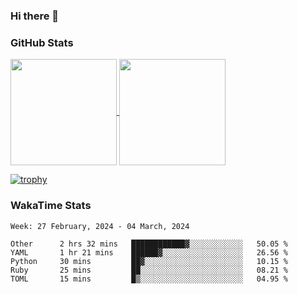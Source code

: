### Hi there 👋

### GitHub Stats

<a href="https://github.com/anuraghazra/github-readme-stats">
  <img align="center" height="170px" src="https://github-readme-stats.vercel.app/api/top-langs/?username=tksfjt1024&layout=compact&count_private=true&show_icons=true&show_icons=true&theme=graywhite" />
</a>
<a href="https://github.com/anuraghazra/github-readme-stats">
  <img align="center" height="170px" src="https://github-readme-stats.vercel.app/api?username=tksfjt1024&count_private=true&show_icons=true&show_icons=true&theme=graywhite" />
</a>

[![trophy](https://github-profile-trophy.vercel.app/?username=tksfjt1024)](https://github.com/ryo-ma/github-profile-trophy)

### WakaTime Stats

<!--START_SECTION:waka-->
```text
Week: 27 February, 2024 - 04 March, 2024

Other      2 hrs 32 mins   ████████████▓░░░░░░░░░░░░   50.05 % 
YAML       1 hr 21 mins    ██████▓░░░░░░░░░░░░░░░░░░   26.56 % 
Python     30 mins         ██▓░░░░░░░░░░░░░░░░░░░░░░   10.15 % 
Ruby       25 mins         ██░░░░░░░░░░░░░░░░░░░░░░░   08.21 % 
TOML       15 mins         █▒░░░░░░░░░░░░░░░░░░░░░░░   04.95 % 
```
<!--END_SECTION:waka-->
